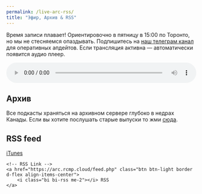 ```yaml
---
permalink: /live-arc-rss/
title: "Эфир, Архив & RSS"
---
```


Время записи плавает! Ориентировочно в пятницу в 15:00 по Торонто, но мы не стесняемся опаздывать. Подпишитесь на [наш телеграм канал](https://t.me/rcmp_podcast) для оперативных апдейтов. Если трансляция активна — автоматически появится аудио плеер.

<audio style="width: 100%;" autoplay="autoplay" controls="controls"><source src="https://stream.rcmp.cloud/stream" type="audio/mpeg" />Твой брузер не поддерживает &#8212; так что иди <a href="https://stream.rcmp.cloud/stream" target="_blank" rel="noopener noreferrer">сюда</a></audio>

## Архив

Все подкасты храняться на архивном сервере глубоко в недрах Канады. Если вы хотите послушать старые выпуски то жми [сюда](https://arc.rcmp.me/).  

## RSS feed
<link rel="stylesheet" href="https://cdn.jsdelivr.net/npm/bootstrap-icons/font/bootstrap-icons.css">

<div class="d-flex flex-column gap-2">
    <!-- iTunes Link -->
    <a href="https://podcasts.apple.com/podcast/id363311940" class="btn btn-light border d-flex align-items-center">
        <i class="bi bi-music-note-beamed me-2"></i> iTunes
    </a>

    <!-- RSS Link -->
    <a href="https://arc.rcmp.cloud/feed.php" class="btn btn-light border d-flex align-items-center">
        <i class="bi bi-rss me-2"></i> RSS
    </a>
</div>